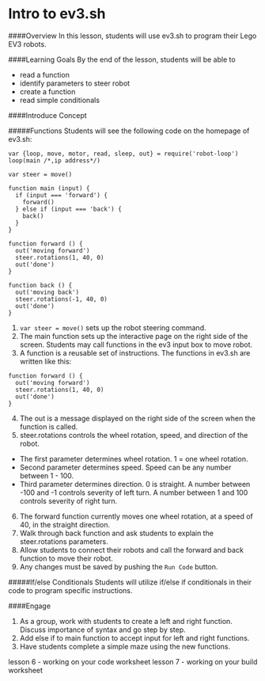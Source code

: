 # Intro to ev3.sh

####Overview
In this lesson, students will use ev3.sh to program their Lego EV3 robots.

####Learning Goals
By the end of the lesson, students will be able to
* read a function
* identify parameters to steer robot
* create a function
* read simple conditionals

####Introduce Concept

#####Functions
Students will see the following code on the homepage of ev3.sh:

```
var {loop, move, motor, read, sleep, out} = require('robot-loop')
loop(main /*,ip address*/)

var steer = move()

function main (input) {
  if (input === 'forward') {
    forward()
  } else if (input === 'back') {
    back()
  }
}

function forward () {
  out('moving forward')
  steer.rotations(1, 40, 0)
  out('done')
}

function back () {
  out('moving back')
  steer.rotations(-1, 40, 0)
  out('done')
}
```

1. ```var steer = move()``` sets up the robot steering command.
2. The main function sets up the interactive page on the right side of the screen. Students may call functions in the ev3 input box to move robot.
3. A function is a reusable set of instructions. The functions in ev3.sh are written like this:
```
function forward () {
  out('moving forward')
  steer.rotations(1, 40, 0)
  out('done')
}
```
4. The out is a message displayed on the right side of the screen when the function is called.
5. steer.rotations controls the wheel rotation, speed, and direction of the robot. 
  + The first parameter determines wheel rotation. 1 = one wheel rotation.
  + Second parameter determines speed. Speed can be any number between 1 - 100.
  + Third parameter determines direction. 0 is straight. A number between -100 and -1 controls severity of left turn. A number between 1 and 100 controls severity of right turn. 
6. The forward function currently moves one wheel rotation, at a speed of 40, in the straight direction. 
7. Walk through back function and ask students to explain the steer.rotations parameters. 
8. Allow students to connect their robots and call the forward and back function to move their robot.
9. Any changes must be saved by pushing the ```Run Code``` button. 

#####If/else Conditionals
Students will utilize if/else if conditionals in their code to program specific instructions.




####Engage
1. As a group, work with students to create a left and right function. Discuss importance of syntax and go step by step.
2. Add else if to main function to accept input for left and right functions.
3. Have students complete a simple maze using the new functions. 




lesson 6 - working on your code worksheet
lesson 7 - working on your build worksheet